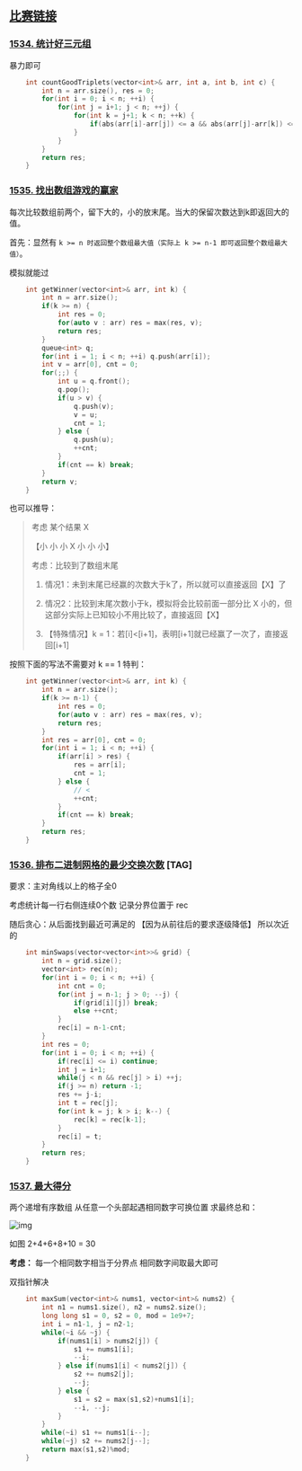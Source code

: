 ## [比赛链接](https://leetcode-cn.com/contest/weekly-contest-200/)

### [1534. 统计好三元组](https://leetcode-cn.com/problems/count-good-triplets/)

暴力即可

```c++
    int countGoodTriplets(vector<int>& arr, int a, int b, int c) {
        int n = arr.size(), res = 0;
        for(int i = 0; i < n; ++i) {
            for(int j = i+1; j < n; ++j) {
                for(int k = j+1; k < n; ++k) {
                    if(abs(arr[i]-arr[j]) <= a && abs(arr[j]-arr[k]) <= b && abs(arr[i]-arr[k]) <= c) ++res;
                }
            }
        }
        return res;
    }
```

### [1535. 找出数组游戏的赢家](https://leetcode-cn.com/problems/find-the-winner-of-an-array-game/)

每次比较数组前两个，留下大的，小的放末尾。当大的保留次数达到k即返回大的值。

首先：显然有 `k >= n 时返回整个数组最大值（实际上 k >= n-1 即可返回整个数组最大值）`。

模拟就能过

```c++
    int getWinner(vector<int>& arr, int k) {
        int n = arr.size();
        if(k >= n) {
            int res = 0;
            for(auto v : arr) res = max(res, v);
            return res;
        }
        queue<int> q;
        for(int i = 1; i < n; ++i) q.push(arr[i]);
        int v = arr[0], cnt = 0;
        for(;;) {
            int u = q.front();
            q.pop();
            if(u > v) {
                q.push(v);
                v = u;
                cnt = 1;
            } else {
                q.push(u);
                ++cnt;
            }
            if(cnt == k) break;
        }
        return v;
    }
```

也可以推导：

> 考虑 某个结果 X
>
> 【小 小 小 X 小 小 小】
>
> 考虑：比较到了数组末尾
>
> 	1. 情况1：未到末尾已经赢的次数大于k了，所以就可以直接返回【X】了
>
>   2. 情况2：比较到末尾次数小于k，模拟将会比较前面一部分比 X 小的，但这部分实际上已知较小不用比较了，直接返回【X】
>
>  	3. 【特殊情况】k = 1：若[i]<[i+1]，表明[i+1]就已经赢了一次了，直接返回[i+1]

按照下面的写法不需要对 k == 1 特判：

```c++
    int getWinner(vector<int>& arr, int k) {
        int n = arr.size();
        if(k >= n-1) {
            int res = 0;
            for(auto v : arr) res = max(res, v);
            return res;
        }
        int res = arr[0], cnt = 0;
        for(int i = 1; i < n; ++i) {
            if(arr[i] > res) {
                res = arr[i];
                cnt = 1;
            } else {
                // <
                ++cnt;
            }
            if(cnt == k) break;
        }
        return res;
    }
```

### [1536. 排布二进制网格的最少交换次数](https://leetcode-cn.com/problems/minimum-swaps-to-arrange-a-binary-grid/) [TAG]

要求：主对角线以上的格子全0

考虑统计每一行右侧连续0个数 记录分界位置于 rec

随后贪心：从后面找到最近可满足的 【因为从前往后的要求逐级降低】 所以次近的

```c++
    int minSwaps(vector<vector<int>>& grid) {
        int n = grid.size();
        vector<int> rec(n);
        for(int i = 0; i < n; ++i) {
            int cnt = 0;
            for(int j = n-1; j > 0; --j) {
                if(grid[i][j]) break;
                else ++cnt;
            }
            rec[i] = n-1-cnt;
        }
        int res = 0;
        for(int i = 0; i < n; ++i) {
            if(rec[i] <= i) continue;
            int j = i+1;
            while(j < n && rec[j] > i) ++j;
            if(j >= n) return -1;
            res += j-i;
            int t = rec[j];
            for(int k = j; k > i; k--) {
                rec[k] = rec[k-1];
            }
            rec[i] = t;
        }
        return res;
    }
```

### [1537. 最大得分](https://leetcode-cn.com/problems/get-the-maximum-score/)

两个递增有序数组 从任意一个头部起遇相同数字可换位置 求最终总和：

![img](https://assets.leetcode-cn.com/aliyun-lc-upload/uploads/2020/08/02/sample_1_1893.png)

如图 2+4+6+8+10 = 30

**考虑：** 每一个相同数字相当于分界点 相同数字间取最大即可

双指针解决

```c++
    int maxSum(vector<int>& nums1, vector<int>& nums2) {
        int n1 = nums1.size(), n2 = nums2.size();
        long long s1 = 0, s2 = 0, mod = 1e9+7;
        int i = n1-1, j = n2-1;
        while(~i && ~j) {
            if(nums1[i] > nums2[j]) {
                s1 += nums1[i];
                --i;
            } else if(nums1[i] < nums2[j]) {
                s2 += nums2[j];
                --j;
            } else {
                s1 = s2 = max(s1,s2)+nums1[i];
                --i, --j;
            }
        }
        while(~i) s1 += nums1[i--];
        while(~j) s2 += nums2[j--];
        return max(s1,s2)%mod;
    }
```